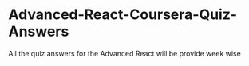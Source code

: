 # Advanced-React-Coursera-Quiz-Answers
All the quiz answers for the Advanced React will be provide week wise
